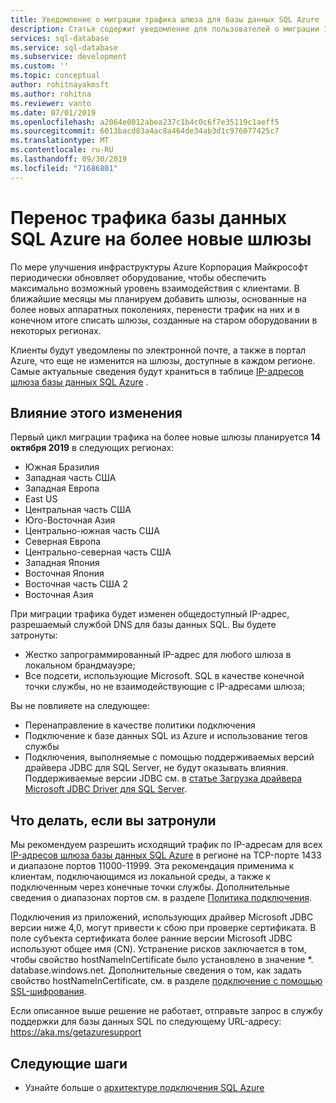 ```yaml
---
title: Уведомление о миграции трафика шлюза для базы данных SQL Azure | Документация Майкрософт
description: Статья содержит уведомление для пользователей о миграции IP-адресов шлюзов базы данных SQL Azure.
services: sql-database
ms.service: sql-database
ms.subservice: development
ms.custom: ''
ms.topic: conceptual
author: rohitnayakmsft
ms.author: rohitna
ms.reviewer: vanto
ms.date: 07/01/2019
ms.openlocfilehash: a2064e0012abea237c1b4c0c6f7e35119c1aeff5
ms.sourcegitcommit: 6013bacd83a4ac8a464de34ab3d1c976077425c7
ms.translationtype: MT
ms.contentlocale: ru-RU
ms.lasthandoff: 09/30/2019
ms.locfileid: "71686801"
---
```

# <a name="azure-sql-database-traffic-migration-to-newer-gateways"></a>Перенос трафика базы данных SQL Azure на более новые шлюзы

По мере улучшения инфраструктуры Azure Корпорация Майкрософт периодически обновляет оборудование, чтобы обеспечить максимально возможный уровень взаимодействия с клиентами. В ближайшие месяцы мы планируем добавить шлюзы, основанные на более новых аппаратных поколениях, перенести трафик на них и в конечном итоге списать шлюзы, созданные на старом оборудовании в некоторых регионах.  

Клиенты будут уведомлены по электронной почте, а также в портал Azure, что еще не изменится на шлюзы, доступные в каждом регионе. Самые актуальные сведения будут храниться в таблице [IP-адресов шлюза базы данных SQL Azure](sql-database-connectivity-architecture.md#azure-sql-database-gateway-ip-addresses) .

## <a name="impact-of-this-change"></a>Влияние этого изменения

Первый цикл миграции трафика на более новые шлюзы планируется **14 октября 2019** в следующих регионах:
- Южная Бразилия
- Западная часть США
- Западная Европа
- East US
- Центральная часть США
- Юго-Восточная Азия
- Центрально-южная часть США
- Северная Европа
- Центрально-северная часть США
- Западная Япония
- Восточная Япония
- Восточная часть США 2
- Восточная Азия

При миграции трафика будет изменен общедоступный IP-адрес, разрешаемый службой DNS для базы данных SQL.
Вы будете затронуты:
- Жестко запрограммированный IP-адрес для любого шлюза в локальном брандмауэре;
- Все подсети, использующие Microsoft. SQL в качестве конечной точки службы, но не взаимодействующие с IP-адресами шлюза;

Вы не повлияете на следующее:
- Перенаправление в качестве политики подключения
- Подключение к базе данных SQL из Azure и использование тегов службы
- Подключения, выполняемые с помощью поддерживаемых версий драйвера JDBC для SQL Server, не будут оказывать влияния. Поддерживаемые версии JDBC см. в [статье Загрузка драйвера Microsoft JDBC Driver для SQL Server](/sql/connect/jdbc/download-microsoft-jdbc-driver-for-sql-server).

## <a name="what-to-do-you-do-if-youre-affected"></a>Что делать, если вы затронули

Мы рекомендуем разрешить исходящий трафик по IP-адресам для всех [IP-адресов шлюза базы данных SQL Azure](sql-database-connectivity-architecture.md#azure-sql-database-gateway-ip-addresses) в регионе на TCP-порте 1433 и диапазоне портов 11000-11999. Эта рекомендация применима к клиентам, подключающимся из локальной среды, а также к подключенным через конечные точки службы. Дополнительные сведения о диапазонах портов см. в разделе [Политика подключения](sql-database-connectivity-architecture.md#connection-policy).

Подключения из приложений, использующих драйвер Microsoft JDBC версии ниже 4,0, могут привести к сбою при проверке сертификата. В поле субъекта сертификата более ранние версии Microsoft JDBC используют общее имя (CN). Устранение рисков заключается в том, чтобы свойство hostNameInCertificate было установлено в значение *. database.windows.net. Дополнительные сведения о том, как задать свойство hostNameInCertificate, см. в разделе [подключение с помощью SSL-шифрования](/sql/connect/jdbc/connecting-with-ssl-encryption).

Если описанное выше решение не работает, отправьте запрос в службу поддержки для базы данных SQL по следующему URL-адресу: https://aka.ms/getazuresupport

## <a name="next-steps"></a>Следующие шаги

- Узнайте больше о [архитектуре подключения SQL Azure](sql-database-connectivity-architecture.md)
